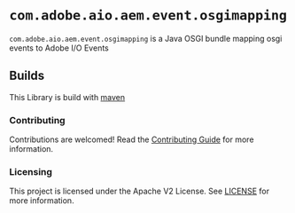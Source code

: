 # `com.adobe.aio.aem.event.osgimapping`

`com.adobe.aio.aem.event.osgimapping` is a Java OSGI bundle mapping osgi events to Adobe I/O Events 

## Builds

This Library is build with [maven](https://maven.apache.org/)

### Contributing

Contributions are welcomed! Read the [Contributing Guide](../.github/CONTRIBUTING.md) for more
information.

### Licensing

This project is licensed under the Apache V2 License. See [LICENSE](../LICENSE.md) for more
information.


